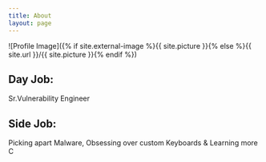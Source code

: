 ```yaml
---
title: About
layout: page
---
```

![Profile Image]({% if site.external-image %}{{ site.picture }}{% else %}{{ site.url }}/{{ site.picture }}{% endif %})


<h2>Day Job:</h2> Sr.Vulnerability Engineer <br/>
<h2>Side Job:</h2> Picking apart Malware, Obsessing over custom Keyboards & Learning more C 



	
